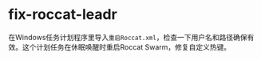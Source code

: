 # fix-roccat-leadr

在Windows任务计划程序里导入`重启Roccat.xml`，检查一下用户名和路径确保有效。这个计划任务在休眠唤醒时重启Roccat Swarm，修复自定义热键。
